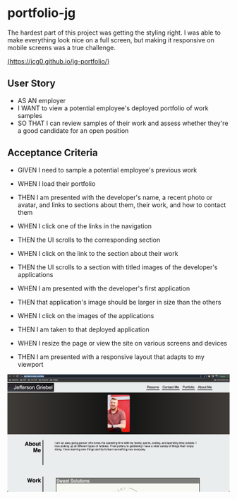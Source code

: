 # portfolio-jg

The hardest part of this project was getting the styling right. I was able to make everything look nice on a full screen, but making it responsive on mobile screens was a true challenge.

[(https://jcg0.github.io/jg-portfolio/)
](https://jcg0.github.io/jg-portfolio/)
## User Story

- AS AN employer
- I WANT to view a potential employee's deployed portfolio of work samples
- SO THAT I can review samples of their work and assess whether they're a good candidate for an open position

## Acceptance Criteria

- GIVEN I need to sample a potential employee's previous work

- WHEN I load their portfolio
- THEN I am presented with the developer's name, a recent photo or avatar, and links to sections about them, their work, and how to contact them
- WHEN I click one of the links in the navigation
- THEN the UI scrolls to the corresponding section
- WHEN I click on the link to the section about their work
- THEN the UI scrolls to a section with titled images of the developer's applications
- WHEN I am presented with the developer's first application
- THEN that application's image should be larger in size than the others
- WHEN I click on the images of the applications
- THEN I am taken to that deployed application
- WHEN I resize the page or view the site on various screens and devices
- THEN I am presented with a responsive layout that adapts to my viewport

![plot](./assets/images/Screenshot%202023-02-19%20at%206.59.09%20PM.png)
